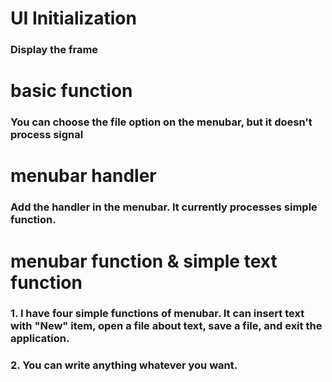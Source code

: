 # UI Initialization
### Display the frame

# basic function
### You can choose the file option on the menubar, but it doesn't process signal

# menubar handler
### Add the handler in the menubar. It currently processes simple function.

# menubar function & simple text function
### 1. I have four simple functions of menubar. It can insert text with "New" item, open a file about text, save a file, and exit the application.
### 2. You can write anything whatever you want.